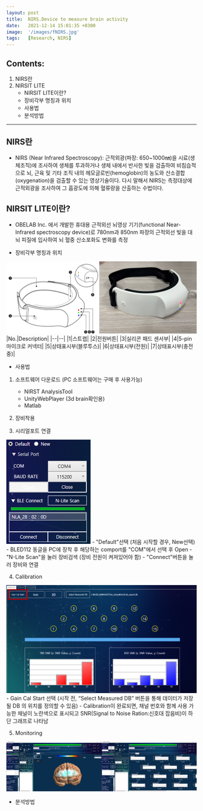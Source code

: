 ```yaml
---
layout: post
title:  NIRS.Device to measure brain activity
date:   2021-12-14 15:01:35 +0300
image:  '/images/fNIRS.jpg'
tags:   [Research, NIRS]
---
```


## Contents:<br/>
1. NIRS란<br/>
2. NIRSIT LITE<br/>
   - NIRSIT LITE이란?
   - 장비각부 명칭과 위치
   - 사용법
   - 분석방법


___
## NIRS란<br/>
* NIRS (Near Infrared Spectroscopy): 근적외광(파장: 650~1000㎚)을 시료(생체조직)에 조사하여 생체를 투과하거나 생체 내에서 반사한 빛을 검출하여 비침습적으로 뇌, 근육 및 기타 조직 내의 헤모글로빈(hemoglobin)의 농도와 산소결합(oxygenation)을 검출할 수 있는 영상기술이다. 다시 말해서 NIRS는 측정대상에 근적외광을 조사하여 그 흡광도에 의해 혈류량을 산출하는 수법이다.<br/>

## NIRSIT LITE이란?<br/>
* OBELAB Inc. 에서 개발한 휴대용 근적외선 뇌영상 기기(functional Near-Infrared spectroscopy device)로 780nm과 850nm 파장의 근적외선 빛을 대뇌 피질에 입사하여 뇌 혈중 산소포화도 변화를 측정

* 장비각부 명칭과 위치
<img src="/images/Posting/ResearchReview/fNIRS/07.png" alt="Project">
|No.|Description|
|--|--|
|1|스트랩|
|2|전원버튼|
|3|실리콘 패드 센서부|
|4|5-pin 마이크로 커넥터|
|5|상태표시부(블루투스)|
|6|상태표시부(전원)|
|7|상태표시부(충전중)|

* 사용법
1. 소프트웨어 다운로드 (PC 소프트웨어는 구매 후 사용가능)
   - NIRST AnalysisTool 
   - UnityWebPlayer (3d brain확인용)
   - Matlab 

2. 장비착용 

3. 시리얼포트 연결
<img src="/images/Posting/ResearchReview/fNIRS/08.png" alt="Project">
   - "Default"선택 (처음 시작할 경우, New선택)
   - BLED112 동글을 PC에 장착 후 해당하는 comport를 "COM"에서 선택 후 Open
   - "N-Lite Scan"을 눌러 장비검색 (장비 전원이 켜져있어야 함)
   - "Connect"버튼을 눌러 장비와 연결

4. Calibration 
<img src="/images/Posting/ResearchReview/fNIRS/09.png" alt="Project">
   - Gain Cal Start 선택 (시작 전, “Select Measured DB” 버튼을 통해 데이터가 저장될 DB 의 위치를 정의할 수 있음)
   - Calibration이 완료되면, 채널 번호와 함께 사용 가능한 채널이 노란색으로 표시되고 SNR(Signal to Noise Ration:신호대 잡음비)이 하단 그래프로 나타남

5. Monitoring
<img src="/images/Posting/ResearchReview/fNIRS/10.png" alt="Project">


* 분석방법